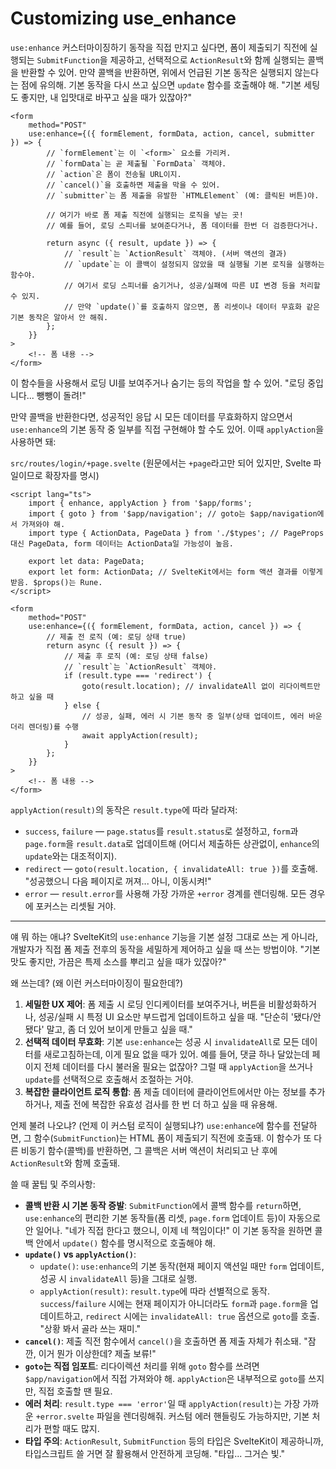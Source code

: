 # Customizing use_enhance

`use:enhance` 커스터마이징하기
동작을 직접 만지고 싶다면, 폼이 제출되기 직전에 실행되는 `SubmitFunction`을 제공하고, 선택적으로 `ActionResult`와 함께 실행되는 콜백을 반환할 수 있어. 만약 콜백을 반환하면, 위에서 언급된 기본 동작은 실행되지 않는다는 점에 유의해. 기본 동작을 다시 쓰고 싶으면 `update` 함수를 호출해야 해. "기본 세팅도 좋지만, 내 입맛대로 바꾸고 싶을 때가 있잖아?"

```svelte
<form
	method="POST"
	use:enhance={({ formElement, formData, action, cancel, submitter }) => {
		// `formElement`는 이 `<form>` 요소를 가리켜.
		// `formData`는 곧 제출될 `FormData` 객체야.
		// `action`은 폼이 전송될 URL이지.
		// `cancel()`을 호출하면 제출을 막을 수 있어.
		// `submitter`는 폼 제출을 유발한 `HTMLElement` (예: 클릭된 버튼)야.

		// 여기가 바로 폼 제출 직전에 실행되는 로직을 넣는 곳!
		// 예를 들어, 로딩 스피너를 보여준다거나, 폼 데이터를 한번 더 검증한다거나.

		return async ({ result, update }) => {
			// `result`는 `ActionResult` 객체야. (서버 액션의 결과)
			// `update`는 이 콜백이 설정되지 않았을 때 실행될 기본 로직을 실행하는 함수야.
			// 여기서 로딩 스피너를 숨기거나, 성공/실패에 따른 UI 변경 등을 처리할 수 있지.
			// 만약 `update()`를 호출하지 않으면, 폼 리셋이나 데이터 무효화 같은 기본 동작은 알아서 안 해줘.
		};
	}}
>
	<!-- 폼 내용 -->
</form>
```

이 함수들을 사용해서 로딩 UI를 보여주거나 숨기는 등의 작업을 할 수 있어. "로딩 중입니다... 뺑뺑이 돌려!"

만약 콜백을 반환한다면, 성공적인 응답 시 모든 데이터를 무효화하지 않으면서 `use:enhance`의 기본 동작 중 일부를 직접 구현해야 할 수도 있어. 이때 `applyAction`을 사용하면 돼:

`src/routes/login/+page.svelte` (원문에서는 `+page`라고만 되어 있지만, Svelte 파일이므로 확장자를 명시)

```svelte
<script lang="ts">
	import { enhance, applyAction } from '$app/forms';
	import { goto } from '$app/navigation'; // goto는 $app/navigation에서 가져와야 해.
	import type { ActionData, PageData } from './$types'; // PageProps 대신 PageData, form 데이터는 ActionData일 가능성이 높음.
	
	export let data: PageData;
	export let form: ActionData; // SvelteKit에서는 form 액션 결과를 이렇게 받음. $props()는 Rune.
</script>

<form
	method="POST"
	use:enhance={({ formElement, formData, action, cancel }) => {
		// 제출 전 로직 (예: 로딩 상태 true)
		return async ({ result }) => {
			// 제출 후 로직 (예: 로딩 상태 false)
			// `result`는 `ActionResult` 객체야.
			if (result.type === 'redirect') {
				goto(result.location); // invalidateAll 없이 리다이렉트만 하고 싶을 때
			} else {
				// 성공, 실패, 에러 시 기본 동작 중 일부(상태 업데이트, 에러 바운더리 렌더링)를 수행
				await applyAction(result);
			}
		};
	}}
>
	<!-- 폼 내용 -->
</form>
```

`applyAction(result)`의 동작은 `result.type`에 따라 달라져:

*   `success`, `failure` — `page.status`를 `result.status`로 설정하고, `form`과 `page.form`을 `result.data`로 업데이트해 (어디서 제출하든 상관없이, `enhance`의 `update`와는 대조적이지).
*   `redirect` — `goto(result.location, { invalidateAll: true })`를 호출해. "성공했으니 다음 페이지로 꺼져... 아니, 이동시켜!"
*   `error` — `result.error`를 사용해 가장 가까운 `+error` 경계를 렌더링해.
모든 경우에 포커스는 리셋될 거야.

---

얘 뭐 하는 애냐?
SvelteKit의 `use:enhance` 기능을 기본 설정 그대로 쓰는 게 아니라, 개발자가 직접 폼 제출 전후의 동작을 세밀하게 제어하고 싶을 때 쓰는 방법이야. "기본 맛도 좋지만, 가끔은 특제 소스를 뿌리고 싶을 때가 있잖아?"

왜 쓰는데? (왜 이런 커스터마이징이 필요한데?)
1.  **세밀한 UX 제어**: 폼 제출 시 로딩 인디케이터를 보여주거나, 버튼을 비활성화하거나, 성공/실패 시 특정 UI 요소만 부드럽게 업데이트하고 싶을 때. "단순히 '됐다/안됐다' 말고, 좀 더 있어 보이게 만들고 싶을 때."
2.  **선택적 데이터 무효화**: 기본 `use:enhance`는 성공 시 `invalidateAll`로 모든 데이터를 새로고침하는데, 이게 필요 없을 때가 있어. 예를 들어, 댓글 하나 달았는데 페이지 전체 데이터를 다시 불러올 필요는 없잖아? 그럴 때 `applyAction`을 쓰거나 `update`를 선택적으로 호출해서 조절하는 거야.
3.  **복잡한 클라이언트 로직 통합**: 폼 제출 데이터에 클라이언트에서만 아는 정보를 추가하거나, 제출 전에 복잡한 유효성 검사를 한 번 더 하고 싶을 때 유용해.

언제 불려 나오냐? (언제 이 커스텀 로직이 실행되냐?)
`use:enhance`에 함수를 전달하면, 그 함수(`SubmitFunction`)는 HTML 폼이 제출되기 직전에 호출돼. 이 함수가 또 다른 비동기 함수(콜백)를 반환하면, 그 콜백은 서버 액션이 처리되고 난 후에 `ActionResult`와 함께 호출돼.

쓸 때 꿀팁 및 주의사항:
*   **콜백 반환 시 기본 동작 증발**: `SubmitFunction`에서 콜백 함수를 `return`하면, `use:enhance`의 편리한 기본 동작들(폼 리셋, `page.form` 업데이트 등)이 자동으로 안 일어나. "네가 직접 한다고 했으니, 이제 네 책임이다!" 이 기본 동작을 원하면 콜백 안에서 `update()` 함수를 명시적으로 호출해야 해.
*   **`update()` vs `applyAction()`**:
    *   `update()`: `use:enhance`의 기본 동작(현재 페이지 액션일 때만 `form` 업데이트, 성공 시 `invalidateAll` 등)을 그대로 실행.
    *   `applyAction(result)`: `result.type`에 따라 선별적으로 동작. `success`/`failure` 시에는 현재 페이지가 아니더라도 `form`과 `page.form`을 업데이트하고, `redirect` 시에는 `invalidateAll: true` 옵션으로 `goto`를 호출. "상황 봐서 골라 쓰는 재미."
*   **`cancel()`**: 제출 직전 함수에서 `cancel()`을 호출하면 폼 제출 자체가 취소돼. "잠깐, 이거 뭔가 이상한데? 제출 보류!"
*   **`goto`는 직접 임포트**: 리다이렉션 처리를 위해 `goto` 함수를 쓰려면 `$app/navigation`에서 직접 가져와야 해. `applyAction`은 내부적으로 `goto`를 쓰지만, 직접 호출할 땐 필요.
*   **에러 처리**: `result.type === 'error'`일 때 `applyAction(result)`는 가장 가까운 `+error.svelte` 파일을 렌더링해줘. 커스텀 에러 핸들링도 가능하지만, 기본 처리가 편할 때도 많지.
*   **타입 주의**: `ActionResult`, `SubmitFunction` 등의 타입은 SvelteKit이 제공하니까, 타입스크립트 쓸 거면 잘 활용해서 안전하게 코딩해. "타입... 그거슨 빛."